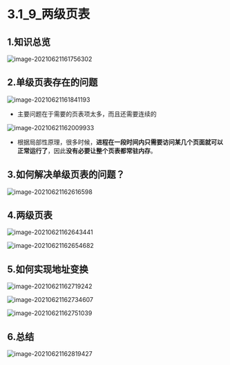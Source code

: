 # 3.1_9_两级页表

## 1.知识总览

![image-20210621161756302](https://tuchuang-01.oss-cn-beijing.aliyuncs.com/img/image-20210621161756302.png)

## 2.单级页表存在的问题 

![image-20210621161841193](https://tuchuang-01.oss-cn-beijing.aliyuncs.com/img/image-20210621161841193.png)

- 主要问题在于需要的页表项太多，而且还需要连续的

![image-20210621162009933](https://tuchuang-01.oss-cn-beijing.aliyuncs.com/img/image-20210621162009933.png)

- 根据局部性原理，很多时候，**进程在一段时间内只需要访问某几个页面就可以正常运行了**，因此**没有必要让整个页表都常驻内存**。

## 3.如何解决单级页表的问题？

![image-20210621162616598](https://tuchuang-01.oss-cn-beijing.aliyuncs.com/img/image-20210621162616598.png)

## 4.两级页表

![image-20210621162643441](https://tuchuang-01.oss-cn-beijing.aliyuncs.com/img/image-20210621162643441.png)

![image-20210621162654682](https://tuchuang-01.oss-cn-beijing.aliyuncs.com/img/image-20210621162654682.png)

## 5.如何实现地址变换

![image-20210621162719242](https://tuchuang-01.oss-cn-beijing.aliyuncs.com/img/image-20210621162719242.png)

![image-20210621162734607](https://tuchuang-01.oss-cn-beijing.aliyuncs.com/img/image-20210621162734607.png)

![image-20210621162751039](https://tuchuang-01.oss-cn-beijing.aliyuncs.com/img/image-20210621162751039.png)

## 6.总结

![image-20210621162819427](https://tuchuang-01.oss-cn-beijing.aliyuncs.com/img/image-20210621162819427.png)